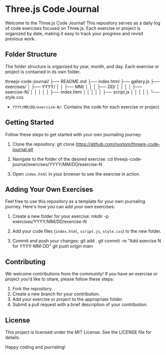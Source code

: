 # Three.js Code Journal

Welcome to the Three.js Code Journal! This repository serves as a daily log of code exercises focused on Three.js. Each exercise or project is organized by date, making it easy to track your progress and revisit previous work.

## Folder Structure

The folder structure is organized by year, month, and day. Each exercise or project is contained in its own folder.

threejs-code-journal/
├── README.md
├── index.html
├── gallery.js
├── exercises/
│   ├── YYYY/
│   │   ├── MM/
│   │   │   ├── DD/
│   │   │   │   ├── exercise-N/
│   │   │   │   │   ├── index.html
│   │   │   │   │   ├── script.js
│   │   │   │   │   └── style.css

- `YYYY/MM/DD/exercise-N/`: Contains the code for each exercise or project.

## Getting Started

Follow these steps to get started with your own journaling journey:

1. Clone the repository:
    git clone https://github.com/nyxtom/threejs-code-journal.git

2. Navigate to the folder of the desired exercise:
    cd threejs-code-journal/exercises/YYYY/MM/DD/exercise-N

3. Open `index.html` in your browser to see the exercise in action.

## Adding Your Own Exercises

Feel free to use this repository as a template for your own journaling journey. Here's how you can add your own exercises:

1. Create a new folder for your exercise:
    mkdir -p exercises/YYYY/MM/DD/exercise-N

2. Add your code files (`index.html`, `script.js`, `style.css`) to the new folder.

3. Commit and push your changes:
    git add .
    git commit -m "Add exercise N for YYYY-MM-DD"
    git push origin main

## Contributing

We welcome contributions from the community! If you have an exercise or project you'd like to share, please follow these steps:

1. Fork the repository.
2. Create a new branch for your contribution.
3. Add your exercise or project to the appropriate folder.
4. Submit a pull request with a brief description of your contribution.

## License

This project is licensed under the MIT License. See the LICENSE file for details.

Happy coding and journaling!
